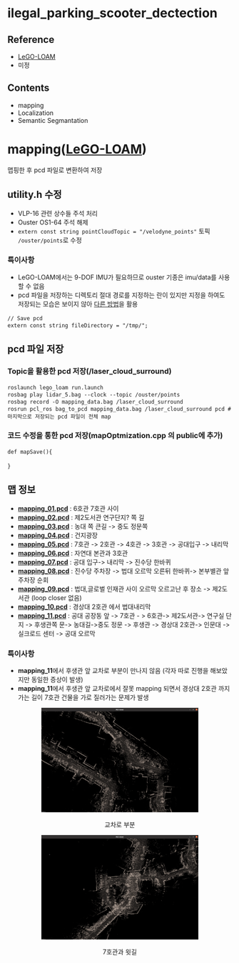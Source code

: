 # ilegal_parking_scooter_dectection
## Reference
- [LeGO-LOAM](https://github.com/RobustFieldAutonomyLab/LeGO-LOAM)
- 미정
## Contents
- mapping
- Localization
- Semantic Segmantation

# mapping([LeGO-LOAM](https://github.com/RobustFieldAutonomyLab/LeGO-LOAM))
맵핑한 후 pcd 파일로 변환하여 저장

## utility.h 수정
- VLP-16 관련 상수들 주석 처리
- Ouster OS1-64 주석 해제
- ```extern const string pointCloudTopic = "/velodyne_points"``` 토픽 ```/ouster/points```로 수정
### 특이사항
- LeGO-LOAM에서는 9-DOF IMU가 필요하므로 ouster 기종은 imu/data를 사용할 수 없음
- pcd 파일을 저장하는 디렉토리 절대 경로를 지정하는 란이 있지만 지정을 하여도 저장되는 모습은 보이지 않아 [다른 방법](#pcd-파일-저장)을 활용
```
// Save pcd
extern const string fileDirectory = "/tmp/";
```

## pcd 파일 저장
###  Topic을 활용한 pcd 저장(/laser_cloud_surround)
```
roslaunch lego_loam run.launch
rosbag play lidar_5.bag --clock --topic /ouster/points
rosbag record -O mapping_data.bag /laser_cloud_surround
rosrun pcl_ros bag_to_pcd mapping_data.bag /laser_cloud_surround pcd # 마지막으로 저장되는 pcd 파일이 전체 map
```
### 코드 수정을 통한 pcd 저장(mapOptmization.cpp 의 public에 추가)
```
def mapSave(){

}
```

## 맵 정보
- [**mapping_01.pcd**](/img/map/mapping_01.png) : 6호관 7호관 사이
- [**mapping_02.pcd**](/img/map/mapping_02.png) : 제2도서관 연구단지? 쪽 길
- [**mapping_03.pcd**](/img/map/mapping_03.png) : 농대 쪽 큰길 -> 중도 정문쪽
- [**mapping_04.pcd**](/img/map/mapping_04.png) : 건지광장
- [**mapping_05.pcd**](/img/map/mapping_05.png) : 7호관 -> 2호관 -> 4호관 -> 3호관 -> 공대입구 -> 내리막
- [**mapping_06.pcd**](/img/map/mapping_06.png) : 자연대 본관과 3호관
- [**mapping_07.pcd**](/img/map/mapping_07.png) : 공대 입구-> 내리막 -> 진수당 한바퀴
- [**mapping_08.pcd**](/img/map/mapping_08.png) : 진수당 주차장 -> 법대 오르막 오른뒤 한바퀴-> 본부별관 앞 주차장 순회
- [**mapping_09.pcd**](/img/map/mapping_09.png) : 법대,글로벌 인재관 사이 오르막 오르고난 후 장소 -> 제2도서관 (loop closer 없음)
- [**mapping_10.pcd**](/img/map/mapping_10.png) : 경상대 2호관 에서 법대내리막
- [**mapping_11.pcd**](/img/map/mapping_11.png) : 공대 공장동 앞 -> 7호관 - > 6호관-> 제2도서관-> 연구실 단지 -> 후생관쪽 문-> 농대길->중도 정문 -> 후생관 -> 경상대 2호관-> 인문대 -> 실크로드 센터 -> 공대 오르막


### 특이사항
- **mapping_11**에서 후생관 앞 교차로 부분이 만나지 않음 (각자 따로 진행을 해보았지만 동일한 증상이 발생)
- **mapping_11**에서 후생관 앞 교차로에서 잘못 mapping 되면서 경상대 2호관 까지 가는 길이 7호관 건물을 가로 질러가는 문제가 발생
<div align="center">
  <div style="margin-bottom: 10px;">
    <img src="/img/map/11_error_2.png" width="70%">
    <p style="text-align: center;">교차로 부분</p>
  </div>
  <div style="margin-bottom: 10px;">
    <img src="/img/map/11_error_1.png" width="70%">
    <p style="text-align: center;">7호관과 윗길</p>
  </div>
</div>
